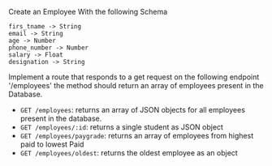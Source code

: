 Create an Employee With the following Schema

```last_name -> String 
firs_tname -> String 
email -> String 
age -> Number
phone_number -> Number 
salary -> Float
designation -> String
```


Implement a route that responds to a get request on the following endpoint '/employees' 
the method should return an array of employees present in the Database. 


- `GET /employees`: returns an array of JSON objects for all employees present in the database.
- `GET /employees/:id`: returns a single student as JSON object
- `GET /employees/paygrade`: returns an array of employees from highest paid to lowest Paid
- `GET /employees/oldest`: returns the oldest employee as an object



